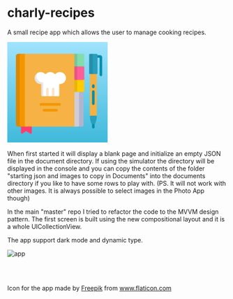 # charly-recipes

A small recipe app which allows the user to manage cooking recipes.

<p >
  <img src="Icon.png" width="230"  title="icon">&nbsp;&nbsp;&nbsp;&nbsp;&nbsp;
</p>

When first started it will display a blank page and initialize an empty JSON file in the document directory.
If using the simulator the directory will be displayed in the console and you can copy the contents of the folder "starting json and images to copy in Documents" into the documents directory if you like to have some rows to play with. (PS. It will not work with other images. It is always possible to select images in the Photo App though)

In the main "master" repo I tried to refactor the code to the MVVM design pattern.
The first screen is built using the new compositional layout and it is a whole UICollectionView.

The app support dark mode and dynamic type.

<p >
  <img src="charlyrecipes.gif" width="230"  title="app">&nbsp;&nbsp;&nbsp;&nbsp;&nbsp;
</p>
<br></br>

Icon for the app made by <a href="http://www.freepik.com/" title="Freepik">Freepik</a> from <a href="https://www.flaticon.com/" title="Flaticon"> www.flaticon.com</a>
